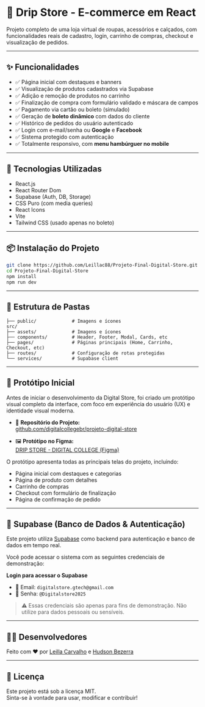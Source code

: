 # 💼 Drip Store - E-commerce em React

Projeto completo de uma loja virtual de roupas, acessórios e calçados, com funcionalidades reais de cadastro, login, carrinho de compras, checkout e visualização de pedidos.

---

## ✨ Funcionalidades

* ✅ Página inicial com destaques e banners
* ✅ Visualização de produtos cadastrados via Supabase
* ✅ Adição e remoção de produtos no carrinho
* ✅ Finalização de compra com formulário validado e máscara de campos
* ✅ Pagamento via cartão ou boleto (simulado)
* ✅ Geração de **boleto dinâmico** com dados do cliente
* ✅ Histórico de pedidos do usuário autenticado
* ✅ Login com e-mail/senha ou **Google** e **Facebook**
* ✅ Sistema protegido com autenticação
* ✅ Totalmente responsivo, com **menu hambúrguer no mobile**

---

## 🧠 Tecnologias Utilizadas

* React.js
* React Router Dom
* Supabase (Auth, DB, Storage)
* CSS Puro (com media queries)
* React Icons
* Vite
* Tailwind CSS (usado apenas no boleto)

---

## 📦 Instalação do Projeto

```bash
git clone https://github.com/Leillac88/Projeto-Final-Digital-Store.git
cd Projeto-Final-Digital-Store
npm install
npm run dev
```

---

## 📁 Estrutura de Pastas

```
├── public/             # Imagens e ícones 
src/
├── assets/             # Imagens e ícones
├── components/         # Header, Footer, Modal, Cards, etc
├── pages/              # Páginas principais (Home, Carrinho, Checkout, etc)
├── routes/             # Configuração de rotas protegidas
└── services/           # Supabase client

```

---
## 🎨 Protótipo Inicial

Antes de iniciar o desenvolvimento da Digital Store, foi criado um protótipo visual completo da interface, com foco em experiência do usuário (UX) e identidade visual moderna.

- 🔗 **Repositório do Projeto:**  
  [github.com/digitalcollegebr/projeto-digital-store](https://github.com/digitalcollegebr/projeto-digital-store)

- 🖼️ **Protótipo no Figma:**  
  [DRIP STORE - DIGITAL COLLEGE (Figma)](https://www.figma.com/design/cfb4F7ZXMFQmvmTn3PKI4z/DRIP-STORE---DIGITAL-COLLEGE?node-id=22-30&p=f&t=M88ajHQIOyGUo2UY-0)

O protótipo apresenta todas as principais telas do projeto, incluindo:

- Página inicial com destaques e categorias  
- Página de produto com detalhes  
- Carrinho de compras  
- Checkout com formulário de finalização  
- Página de confirmação de pedido

---

## 🔐 Supabase (Banco de Dados & Autenticação)

Este projeto utiliza [Supabase](https://supabase.com/) como backend para autenticação e banco de dados em tempo real.

Você pode acessar o sistema com as seguintes credenciais de demonstração:

**Login para acessar o Supabase**
- 📧 Email: `digitalstore.gtech@gmail.com`
- 🔑 Senha: `@Digitalstore2025`

> ⚠️ Essas credenciais são apenas para fins de demonstração. Não utilize para dados pessoais ou sensíveis.

---

## 👨‍💻 Desenvolvedores

Feito com ❤️ por [Leilla Carvalho](https://github.com/Leillac88) e [Hudson Bezerra](https://github.com/NightHudson)

---

## 📄 Licença

Este projeto está sob a licença MIT. <br>
Sinta-se à vontade para usar, modificar e contribuir!
